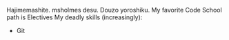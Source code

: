 Hajimemashite. msholmes desu. Douzo yoroshiku.
My favorite Code School path is Electives
My deadly skills (increasingly):
* Git

